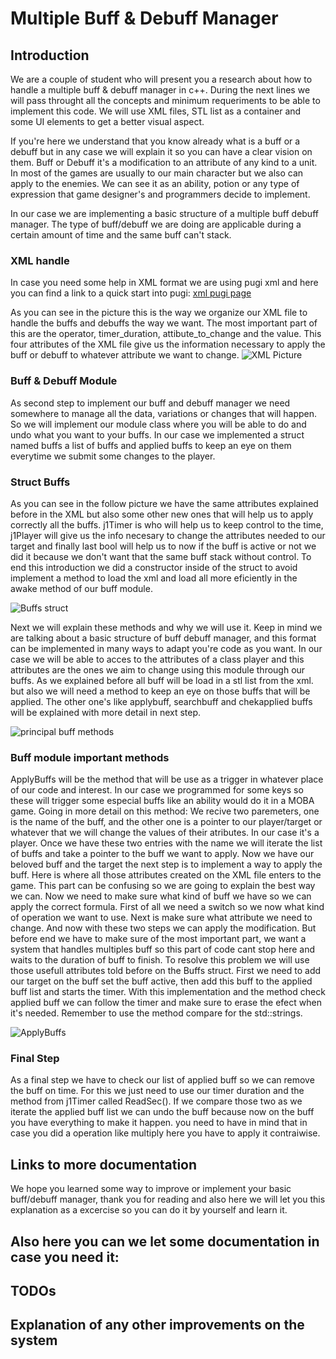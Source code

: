 # Multiple Buff & Debuff Manager

## Introduction 

We are a couple of student who will present you a research about how to handle a multiple buff & debuff manager in c++. During the next lines we will pass throught all the concepts and minimum requeriments to be able to implement this code. We will use XML files, STL list as a container and some UI elements to get a better visual aspect.

If you're here we understand that you know already what is a buff or a debuff but in any case we will explain it so you can have a clear vision on them. Buff or Debuff it's a modification to an attribute of any kind to a unit. In most of the games are usually to our main character but we also can apply to the enemies. We can see it as an ability, potion or any type of expression that game designer's and programmers decide to implement. 

In our case we are implementing a basic structure of a multiple buff debuff manager. The type of buff/debuff we are doing are applicable during a certain amount of time and the same buff can't stack.

### XML handle
In case you need some help in XML format we are using pugi xml and here you can find a link to a quick start into pugi: [xml pugi page](http://pugixml.org/docs/quickstart.html)

As you can see in the picture this is the way we organize our XML file to handle the buffs and debuffs the way we want. The most important part of this are the operator, timer_duration, attibute_to_change and the value. This four attributes of the XML file give us the information necessary to apply the buff or debuff to whatever attribute we want to change. 
![XML Picture](http://subirimagen.me/uploads/20170326202502.PNG)

### Buff & Debuff Module

As second step to implement our buff and debuff manager we need somewhere to manage all the data, variations or changes that will happen. So we will implement our module class where you will be able to do and undo what you want to your buffs. In our case we implemented a struct named buffs a list of buffs and applied buffs to keep an eye on them everytime we submit some changes to the player.

### Struct Buffs

As you can see in the follow picture we have the same attributes explained before in  the XML but also some other new ones that will help us to apply correctly all the buffs. j1Timer is who will help us to keep control to the time, j1Player will give us the info necesary to change the attributes needed to our target and finally last bool will help us to now if the buff is active or not we did it because we don't want that the same buff stack without control. To end this introduction we did a constructor inside of the struct to avoid implement a method to load the xml and load all more eficiently in the awake method of our buff module.

![Buffs struct](http://subirimagen.me/uploads/20170326204221.PNG)

Next we will explain these methods and why we will use it. Keep in mind we are talking about a basic structure of buff debuff manager, and this format can be implemented in many ways to adapt you're code as you want. In our case we will be able to acces to the attributes of a class player and this attributes are the ones we aim to change using this module through our buffs. As we explained before all buff will be load in a stl list from the xml. but also we will need a method to keep an eye on those buffs that will be applied. The other one's like applybuff, searchbuff and chekapplied buffs will be explained with more detail in next step. 

![principal buff methods](http://subirimagen.me/uploads/20170326214453.PNG)

### Buff module important methods

ApplyBuffs will be the method that will be use as a trigger in whatever place of our code and interest. In our case we programmed for some keys so these will trigger some especial buffs like an ability would do it in a MOBA game.
Going in more detail on this method: We recive two paremeters, one is the name of the buff, and the other one is a pointer to our player/target or whatever that we will change the values of their atributes. In our case it's a player. Once we have these two entries with the name we will iterate the list of buffs and take a pointer to the buff we want to apply. Now we have our beloved buff and the target the next step is to implement a way to apply the buff. 
Here is where all those attributes created on the XML file enters to the game. This part can be confusing so we are going to explain the best way we can. Now we need to make sure what kind of buff we have so we can apply the correct formula. First of all we need a switch so we now what kind of operation we want to use. Next is make sure what attribute we need to change. And now with these two steps we can apply the modification. 
But before end we have to make sure of the most important part, we want a system that handles multiples buff so this part of code cant stop here and waits to the duration of buff to finish. To resolve this problem we will use those usefull attributes told before on the Buffs struct. First we need to add our target on the buff set the buff active, then add this buff to the applied buff list and starts the timer. With this implementation and the method check applied buff we can follow the timer and make sure to erase the efect when it's needed. Remember to use the method compare for the std::strings. 

![ApplyBuffs](http://subirimagen.me/uploads/20170326221441.PNG)

### Final Step

As a final step we have to check our list of applied buff so we can remove the buff on time. For this we just need to use our timer duration and the method from j1Timer called ReadSec(). If we compare those two as we iterate the applied buff list we can undo the buff because now on the buff you have everything to make it happen. you need to have in mind that in case you did a operation like multiply here you have to apply it contraiwise.

## Links to more documentation

We hope you learned some way to improve or implement your basic buff/debuff manager, thank you for reading and also here we will let you this explanation as a excercise so you can do it by yourself and learn it.

Also here you can we let some documentation in case you need it:
 - 
 
 
## TODOs


## Explanation of any other improvements on the system





